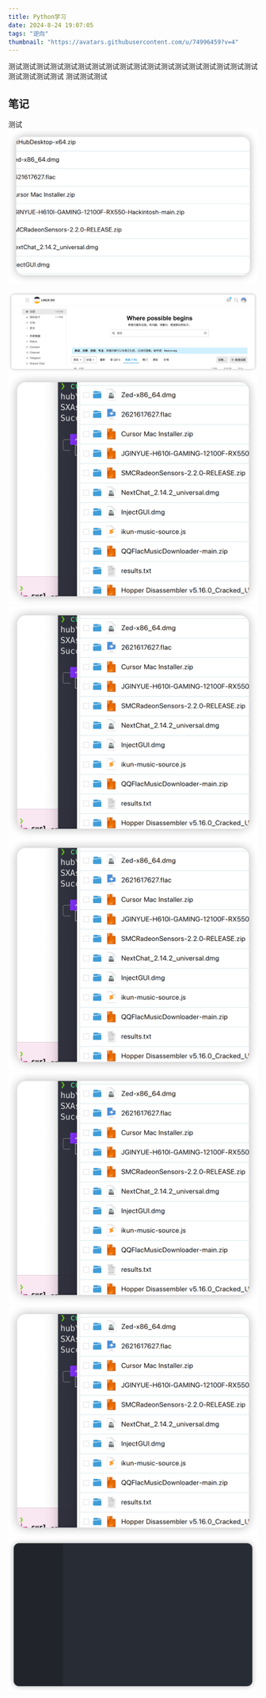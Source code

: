 ```yaml
---
title: Python学习
date: 2024-8-24 19:07:05
tags: "逆向"
thumbnail: "https://avatars.githubusercontent.com/u/74996459?v=4"
---
```

  
测试测试测试测试测试测试测试测试测试测试测试测试测试测试测试测试测试测试测试测试测试测试
测试测试测试


## 笔记
测试
![image.png](https://raw.githubusercontent.com/gyc-12/images/master/2a791dc1dab0fbb2c9f71e6d8bfc669f.png)

![image.png](https://raw.githubusercontent.com/gyc-12/images/master/4e8510c1b9ba3c3c8b4690976747ea11.png)
![image.png](https://raw.githubusercontent.com/gyc-12/images/master/935f962999b2ecd47e326b984c1d35a0.png)![image.png](https://raw.githubusercontent.com/gyc-12/images/master/539e008ec532ac2d94d7aa6c515c4ddb.png)![image.png](https://raw.githubusercontent.com/gyc-12/images/master/33c0842374d08904744ee8b3fa66a48a.png)![image.png](https://raw.githubusercontent.com/gyc-12/images/master/bbf0f30de50c8e81d366a48dff57210f.png)![image.png](https://raw.githubusercontent.com/gyc-12/images/master/f9b78bb2e4e436915d5962c9a82fabdd.png)![image.png](https://raw.githubusercontent.com/gyc-12/images/master/523c9d9460b4d95301244137ce474d67.png)

